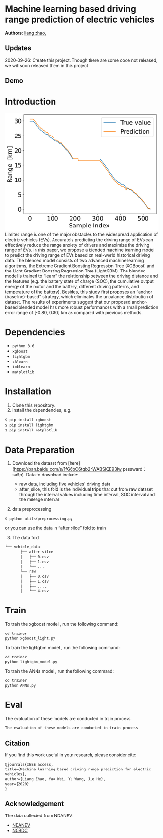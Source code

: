 # Machine learning based driving range prediction of electric vehicles

**Authors**: [liang zhao](https://github.com/liangzhao123),

## Updates
2020-09-26: Create this project. Though there are some code not released, we will soon released them in this project

## Demo

# Introduction
![model](https://github.com/liangzhao123/range_prediction/blob/master/doc/results_ture_vs_pred.jpg)
Limited range is one of the major obstacles to the widespread application of electric vehicles (EVs). Accurately predicting the driving range of EVs can effectively reduce the range anxiety of drivers and maximize the driving range of EVs. In this paper, we propose a blended machine learning model to predict the driving range of EVs based on real-world historical driving data. The blended model consists of two advanced machine learning algorithms, the Extreme Gradient Boosting Regression Tree (XGBoost) and the Light Gradient Boosting Regression Tree (LightGBM). The blended model is trained to “learn” the relationship between the driving distance and the features (e.g. the battery state of charge (SOC), the cumulative output energy of the motor and the battery, different driving patterns, and temperature of the battery). Besides, this study first proposes an “anchor (baseline)-based” strategy, which eliminates the unbalance distribution of dataset. The results of experiments suggest that our proposed anchor-based blended model has more robust performances with a small prediction error range of [-0.80, 0.80] km as compared with previous methods.

# Dependencies
- `python 3.6`
- `xgboost` 
- `lightgbm`
- `sklearn`
- `imblearn`
- `matplotlib` 

# Installation
1. Clone this repository.
2. install the dependencies, e.g.
```bash
$ pip install xgboost
$ pip install lightgbm
$ pip install matplotlib
```

# Data Preparation
1. Download the  dataset from [here](https://pan.baidu.com/s/1fG6bC6tqb2nWABSlQE93lw 
                                     passward：sa9p). Data to download include:
    * raw data, including five vehicles' driving data
    * after_silce, this fold is the individual trips that cut from raw dataset through the interval values including time interval, SOC interval and the mileage interval

2. data preprocessing

```bash
$ python utils/preprocessing.py
```
or you can use the data in “after silce” fold to train


3. The data fold
```plain
└── vehicle_data
       ├── after silce  
       |   ├── 0.csv
       |   ├── 1.csv
       |   └── ...
       └── raw  
       |   ├── 0.csv
       |   ├── 1.csv
       |   ├── ....
       |   └── 4.csv
```

# Train
To train the xgboost model , run the following command:
```
cd trainer
python xgboost_light.py
```
To train the lightgbm model , run the following command:
```
cd trainer
python lightgbm_model.py
```
To train the ANNs model , run the following command:
```
cd trainer
python ANNs.py
```
# Eval
The evaluation of these models are conducted in train process
```
The evaluation of these models are conducted in train process
```
## Citation
If you find this work useful in your research, please consider cite:
```
@journals{IEEE access,
title={Machine learning based driving range prediction for electric vehicles},
author={Liang Zhao, Yao Wei, Yu Wang, Jie He},
year={2020}
}
```

## Acknowledgement
The data collected from NDANEV.
* [NDANEV](http://www.ndanev.com/) 
* [NCBDC](http://www.ncbdc.top/)


